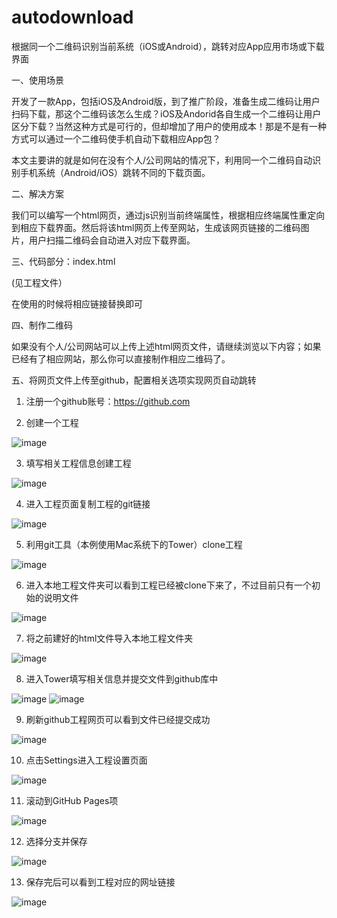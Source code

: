 # autodownload

根据同一个二维码识别当前系统（iOS或Android），跳转对应App应用市场或下载界面

一、使用场景

开发了一款App，包括iOS及Android版，到了推广阶段，准备生成二维码让用户扫码下载，那这个二维码该怎么生成？iOS及Andorid各自生成一个二维码让用户区分下载？当然这种方式是可行的，但却增加了用户的使用成本！那是不是有一种方式可以通过一个二维码使手机自动下载相应App包？

本文主要讲的就是如何在没有个人/公司网站的情况下，利用同一个二维码自动识别手机系统（Android/iOS）跳转不同的下载页面。

二、解决方案

我们可以编写一个html网页，通过js识别当前终端属性，根据相应终端属性重定向到相应下载界面。然后将该html网页上传至网站，生成该网页链接的二维码图片，用户扫描二维码会自动进入对应下载界面。

三、代码部分：index.html

(见工程文件）

在使用的时候将相应链接替换即可

四、制作二维码

如果没有个人/公司网站可以上传上述html网页文件，请继续浏览以下内容；如果已经有了相应网站，那么你可以直接制作相应二维码了。

五、将网页文件上传至github，配置相关选项实现网页自动跳转

1. 注册一个github账号：https://github.com

2. 创建一个工程

![image](https://github.com/xiaze/autodownload/raw/master/image/Snip20170804_1.png)

3. 填写相关工程信息创建工程

![image](https://github.com/xiaze/autodownload/raw/master/image/Snip20170804_2.png)

4. 进入工程页面复制工程的git链接

![image](https://github.com/xiaze/autodownload/raw/master/image/Snip20170804_3.png)

5. 利用git工具（本例使用Mac系统下的Tower）clone工程

![image](https://github.com/xiaze/autodownload/raw/master/image/Snip20170804_4.png)

6. 进入本地工程文件夹可以看到工程已经被clone下来了，不过目前只有一个初始的说明文件

![image](https://github.com/xiaze/autodownload/raw/master/image/Snip20170804_7.png)

7. 将之前建好的html文件导入本地工程文件夹

![image](https://github.com/xiaze/autodownload/raw/master/image/Snip20170804_8.png)

8. 进入Tower填写相关信息并提交文件到github库中

![image](https://github.com/xiaze/autodownload/raw/master/image/Snip20170804_9.png)
![image](https://github.com/xiaze/autodownload/raw/master/image/Snip20170804_10.png)

9. 刷新github工程网页可以看到文件已经提交成功

![image](https://github.com/xiaze/autodownload/raw/master/image/Snip20170804_11.png)

10. 点击Settings进入工程设置页面

![image](https://github.com/xiaze/autodownload/raw/master/image/Snip20170804_12.png)

11. 滚动到GitHub Pages项

![image](https://github.com/xiaze/autodownload/raw/master/image/Snip20170804_13.png)

12. 选择分支并保存

![image](https://github.com/xiaze/autodownload/raw/master/image/Snip20170804_14.png)

13. 保存完后可以看到工程对应的网址链接

![image](https://github.com/xiaze/autodownload/raw/master/image/Snip20170804_16.png)



